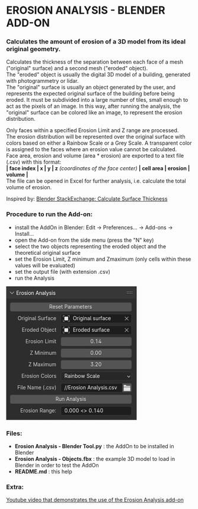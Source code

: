 # EROSION ANALYSIS - BLENDER ADD-ON
### Calculates the amount of erosion of a 3D model from its ideal original geometry.

Calculates the thickness of the separation between each face of a mesh ("original" surface) and a second mesh ("eroded" object).  
The "eroded" object is usually the digital 3D model of a building, generated with photogrammetry or lidar.  
The "original" surface is usually an object generated by the user, and represents the expected original surface of the building before being eroded. It must be subdivided into a large number of tiles, small enough to act as the pixels of an image. In this way, after running the analysis, the "original" surface can be colored like an image, to represent the erosion distribution.

Only faces within a specified Erosion Limit and Z range are processed.  
The erosion distribution will be represented over the original surface with colors based on either a Rainbow Scale or a Grey Scale. A transparent color is assigned to the faces where an erosion value cannot be calculated.  
Face area, erosion and volume (area * erosion) are exported to a text file (.csv) with this format:  
**| face index | x | y | z** *(coordinates of the face center)* **| cell area | erosion | volume |**  
The file can be opened in Excel for further analysis, i.e. calculate the total volume of erosion.  

Inspired by: [Blender StackExchange: Calculate Surface Thickness](https://blender.stackexchange.com/questions/91626/calculate-surfaces-thickness)

### Procedure to run the Add-on:
- install the AddOn in Blender: Edit -> Preferences... -> Add-ons -> Install...
- open the Add-on from the side menu (press the "N" key)
- select the two objects representing the eroded object and the theoretical original surface 
- set the Erosion Limit, Z minimum and Zmaximum (only cells within these values will be evaluated)
- set the output file (with extension .csv)
- run the Analysis

![](https://github.com/riccardorocca/Erosion-Analysis-Blender-Tool/blob/main/docs/Addon_Menu.png)

### Files:
- **Erosion Analysis - Blender Tool.py** : the AddOn to be installed in Blender
- **Erosion Analysis - Objects.fbx** : the example 3D model to load in Blender in order to test the AddOn
- **README.md** : this help

### Extra:
[Youtube video that demonstrates the use of the Erosion Analysis add-on](https://youtu.be/KOYcD5GtISI)
